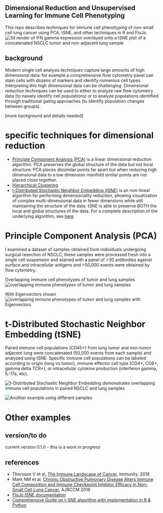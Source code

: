 ## Dimensional Reduction and Unsupervised Learning for Immune Cell Phenotyping
This repo describes techniques for immune cell phenotyping of non-small cell lung cancer using PCA, tSNE, and other techniques in R and FloJo. 
![3d render of IFN gamma expression overlayed onto a tSNE plot of a concatenated NSCLC tumor and non-adjacent lung sample](https://github.com/nickmmark/immune-phenotyping/blob/master/figures/IFNgamma_animated.gif)

## background
Modern single cell analysis techniques capture large amounts of high dimensional data: for example a comprehensive flow cytometry panel can stain cells with dozens of markers and identify numerous cell types. Interpreting this high dimensional data can be challenging. Dimensional reduction techniques can be used to either to analyze raw flow cytometry data (to naively identify cell populations) or to analyze populations identified through traditional gating approaches (to identify population changes between groups).

[more background and details needed]

# specific techniques for dimensional reduction
- [Principle Component Analysis (PCA)](https://en.wikipedia.org/wiki/Principal_component_analysis) is a linear dimensional reduction algorithm. PCA preserves the global structure of the data but not local structure: PCA places dissimilar points far apart but when reducing high dimensional data to a low dimension manifold similar points are not placed close together.
- [Hierarchical Clustering](https://en.wikipedia.org/wiki/Hierarchical_clustering)
- [t-Distributed Stochastic Neighbor Embedding (tSNE)](https://en.wikipedia.org/wiki/T-distributed_stochastic_neighbor_embedding) is an non-linear algorithm for performing dimensionality reduction, allowing visualization of complex multi-dimensional data in fewer dimensions while still maintaining the structure of the data. tSNE is able to preserve *BOTH* the local and global structures of the data.
For a complete description of the underlying algorithm, see [here](https://www.analyticsvidhya.com/blog/2017/01/t-sne-implementation-r-python/)

# Principle Component Analysis (PCA)
I examined a dataset of samples obtained from individuals undergoing surgical resection of NSCLC; these samples were processed fresh into a single cell suspension and stained with a panel of >30 antibodies against surface and intracellular antigens and >50,000 events were obtained by flow cytometry. 

Overlapping immune cell phenotypes of tumor and lung samples
![overlapping immune phenotypes of tumor and lung samples](https://github.com/nickmmark/immune-phenotyping/blob/master/figures/lung%20tumor.png)

With Eigenvectors shown
![overlapping immune phenotypes of tumor and lung samples with Eigenvectors](https://github.com/nickmmark/immune-phenotyping/blob/master/figures/lung%20tumor%20w%20eigenvectors.png)

# t-Distributed Stochastic Neighbor Embedding (tSNE)
Paired immune cell populations (CD45+) from lung tumor and non-tumor adjacent lung were concatenated (50,000 events from each sample) and analyzed using tSNE. Specific immune cell populations can be labeled according to origin (lung vs tumor), immune effector cell type (CD4+, CD8+, gamma delta TCR+), or intracellular cytokine production (interferon gamma, IL-17a, etc).

![t-Distributed Stochastic Neighbor Embedding demonstrates overlapping immune cell populations in paired NSCLC and lung samples](https://github.com/nickmmark/immune-phenotyping/blob/master/figures/27-Jul-2017-Layout.png)

![Another example using different samples](https://github.com/nickmmark/immune-phenotyping/blob/master/figures/27-Jul-2017-Layout.png)

# Other examples

## version/to do
current version 0.1.0 - this is a work in progress

## references
- Thorsson V et al, [The Immune Landscape of Cancer](https://www.ncbi.nlm.nih.gov/pubmed/29628290), Immunity. 2018
- Mark NM et al, [Chronic Obstructive Pulmonary Disease Alters Immune Cell Composition and Immune Checkpoint Inhibitor Efficacy in Non-Small Cell Lung Cancer](https://www.ncbi.nlm.nih.gov/pubmed/28934595), AJRCCM 2018
- [FloJo tSNE documentation](http://docs.flowjo.com/d2/advanced-features/dimensionality-reduction/tsne/)
- [Comprehensive Guide on t-SNE algorithm with implementation in R & Python](https://www.analyticsvidhya.com/blog/2017/01/t-sne-implementation-r-python/)
